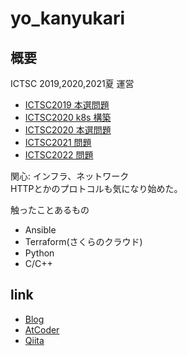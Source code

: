 # yo_kanyukari
## 概要
ICTSC 2019,2020,2021夏 運営  
- [ICTSC2019 本選問題](https://blog.icttoracon.net/?p=3127)
- [ICTSC2020 k8s 構築](https://blog.icttoracon.net/?p=3319)
- [ICTSC2020 本選問題](https://blog.icttoracon.net/?p=3511)
- [ICTSC2021 問題](https://blog.icttoracon.net/?p=3416)
- [ICTSC2022 問題]()

関心: インフラ、ネットワーク  
HTTPとかのプロトコルも気になり始めた。
  
触ったことあるもの
- Ansible
- Terraform(さくらのクラウド)
- Python
- C/C++
  
## link
- [Blog](yokanyukari.hatenablog.com)  
- [AtCoder](https://atcoder.jp/users/yo_kanyukari)  
- [Qiita](https://qiita.com/yo_kanyukari)  
